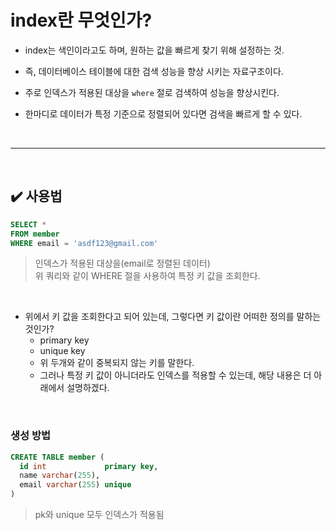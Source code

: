 # index란 무엇인가?
- index는 색인이라고도 하며, 원하는 값을 빠르게 찾기 위해 설정하는 것.

- 즉, 데이터베이스 테이블에 대한 검색 성능을 향상 시키는 자료구조이다.

- 주로 인덱스가 적용된 대상을 `where` 절로 검색하여 성능을 향상시킨다.

- 한마디로 데이터가 특정 기준으로 정렬되어 있다면 검색을 빠르게 할 수 있다.
<br>
<hr>
<br>

## ✔️ 사용법
```sql
SELECT *
FROM member
WHERE email = 'asdf123@gmail.com'
```
> 인덱스가 적용된 대상을(email로 정렬된 데이터)<br>
> 위 쿼리와 같이 WHERE 절을 사용하여 특정 키 값을 조회한다.
<br>

- 위에서 키 값을 조회한다고 되어 있는데, 그렇다면 키 값이란 어떠한 정의를 말하는 것인가?
  - primary key
  - unique key
  - 위 두개와 같이 중복되지 않는 키를 말한다.
  - 그러나 특정 키 값이 아니더라도 인덱스를 적용할 수 있는데, 해당 내용은 더 아래에서 설명하겠다.
<br>

### 생성 방법
```sql
CREATE TABLE member (
  id int             primary key,
  name varchar(255),
  email varchar(255) unique
)
```
> pk와 unique 모두 인덱스가 적용됨
